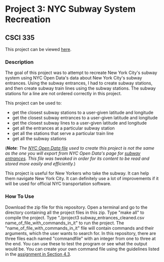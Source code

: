 # Project 3: NYC Subway System Recreation
## CSCI 335

This project can be viewed [here](http://www.compsci.hunter.cuny.edu/~sweiss/course_materials/csci335/assignments/project3.pdf).

### Description
The goal of this project was to attempt to recreate New York City's subway system using NYC Open Data's data about New York City's subway entrances. Using the subway entrances, I had to create subway stations, and then create subway train lines using the subway stations. The subway stations for a line are not ordered correctly in this project.

This project can be used to:
- get the closest subway stations to a user-given latitude and longitude
- get the closest subway entrances to a user-given latitude and longitude
- get the closest subway lines to a user-given latitude and longitude
- get all the entrances at a particular subway station
- get all the stations that serve a particular train line
- get all the subway stations 

(_**Note**: The [NYC Open Data file](./subway_entrances_cleaned.csv) used to create this project is not the same as the one you will export from NYC Open Data's page for [subway entrances](https://data.cityofnewyork.us/Transportation/Subway-Entrances/drex-xx56/data). This file was tweaked in order for its content to be read and stored more easily and efficiently._)

This project is useful for New Yorkers who take the subway. It can help them navigate New York City. It can definitely use a lot of improvements if it will be used for official NYC transportation software.

### How To Use
Download the zip file for this repository. Open a terminal and go to the directory containing all the project files in this zip. Type "make all" to compile the project. Type "./project3 subway_entrances_cleaned.csv name_of_file_with_commands_in_it" to run the project. The "name_of_file_with_commands_in_it" file will contain commands and their arguments, which the user wants to search for. In this repository, there are three files each named "commandfile" with an integer from one to three at the end. You can use these to test the program or see what the output would be. You can create your own command file using the guidelines listed in the [assignment in Section 4.3](http://www.compsci.hunter.cuny.edu/~sweiss/course_materials/csci335/assignments/project3.pdf#subsection.4.3).
